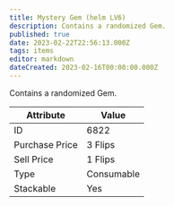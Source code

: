 ```yaml
---
title: Mystery Gem (helm LV6)
description: Contains a randomized Gem.
published: true
date: 2023-02-22T22:56:13.000Z
tags: items
editor: markdown
dateCreated: 2023-02-16T00:00:00.000Z
---
```


Contains a randomized Gem.

|Attribute|Value|
|-|-|
|ID|6822|
|Purchase Price|3 Flips|
|Sell Price|1 Flips|
|Type|Consumable|
|Stackable|Yes|

